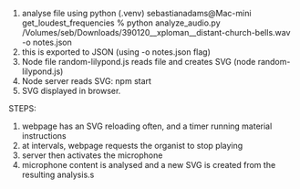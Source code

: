 1. analyse file using python 
    (.venv) sebastianadams@Mac-mini get_loudest_frequencies % python analyze_audio.py /Volumes/seb/Downloads/390120__xploman__distant-church-bells.wav -o notes.json
2. this is exported to JSON (using -o notes.json flag)
3. Node file random-lilypond.js reads file and creates SVG (node random-lilypond.js)
3. Node server reads SVG: npm start
4. SVG displayed in browser.




STEPS:
1. webpage has an SVG reloading often, and a timer running material instructions
2. at intervals, webpage requests the organist to stop playing
3. server then activates the microphone
4. microphone content is analysed and a new SVG is created from the resulting analysis.s